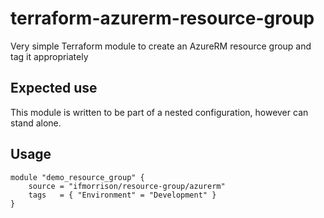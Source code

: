 # terraform-azurerm-resource-group
Very simple Terraform module to create an AzureRM resource group and tag it appropriately

## Expected use

This module is written to be part of a nested configuration, however can stand alone.

## Usage

```hcl-terraform
module "demo_resource_group" {
    source = "ifmorrison/resource-group/azurerm"
    tags   = { "Environment" = "Development" }
}

```